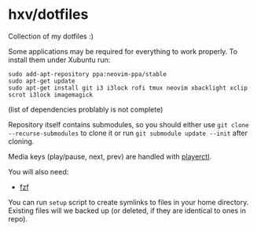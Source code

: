 # hxv/dotfiles
Collection of my dotfiles :)

Some applications may be required for everything to work properly. To install them under Xubuntu run:
```
sudo add-apt-repository ppa:neovim-ppa/stable
sudo apt-get update
sudo apt-get install git i3 i3lock rofi tmux neovim xbacklight xclip scrot i3lock imagemagick
```
(list of dependencies problably is not complete)

Repository itself contains submodules, so you should either use `git clone --recurse-submodules` to clone it or run `git submodule update --init` after cloning.

Media keys (play/pause, next, prev) are handled with [playerctl](https://github.com/acrisci/playerctl).

You will also need:
* [fzf](https://github.com/junegunn/fzf)

You can run `setup` script to create symlinks to files in your home directory.
Existing files will we backed up (or deleted, if they are identical to ones in repo).
